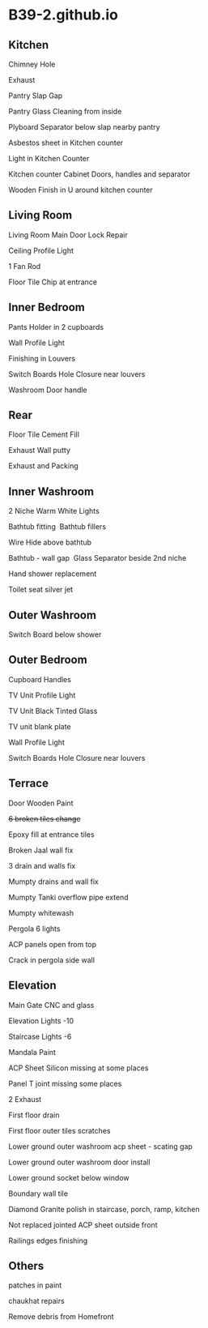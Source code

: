 # B39-2.github.io

## Kitchen
Chimney Hole

Exhaust

Pantry Slap Gap

Pantry Glass Cleaning from inside

Plyboard Separator below slap nearby pantry

Asbestos sheet in Kitchen counter

Light in Kitchen Counter

Kitchen counter Cabinet Doors, handles and separator

Wooden Finish in U around kitchen counter


## Living Room

Living Room Main Door Lock Repair

Ceiling Profile Light

1 Fan Rod 

Floor Tile Chip at entrance


## Inner Bedroom

Pants Holder in 2 cupboards

Wall Profile Light

Finishing in Louvers

Switch Boards Hole Closure near louvers

Washroom Door handle



## Rear

Floor Tile Cement Fill

Exhaust Wall putty

Exhaust and Packing


## Inner Washroom

2 Niche Warm White Lights

Bathtub fitting 
Bathtub fillers

Wire Hide above bathtub

Bathtub - wall gap 
Glass Separator beside 2nd niche

Hand shower replacement

Toilet seat silver jet


## Outer Washroom

Switch Board below shower


## Outer Bedroom

Cupboard Handles

TV Unit Profile Light

TV Unit Black Tinted Glass

TV unit blank plate

Wall Profile Light

Switch Boards Hole Closure near louvers


## Terrace

Door Wooden Paint

~~6 broken tiles change~~

Epoxy fill at entrance tiles

Broken Jaal wall fix

3 drain and walls fix

Mumpty drains and wall fix

Mumpty Tanki overflow pipe extend

Mumpty whitewash

Pergola 6 lights

ACP panels open from top

Crack in pergola side wall



## Elevation

Main Gate CNC and glass

Elevation Lights -10

Staircase Lights -6

Mandala Paint

ACP Sheet Silicon missing at some places

Panel T joint missing some places

2 Exhaust

First floor drain

First floor outer tiles scratches

Lower ground outer washroom acp sheet - scating gap

Lower ground outer washroom door install

Lower ground socket below window

Boundary wall tile

Diamond Granite polish in staircase, porch, ramp, kitchen

Not replaced jointed ACP sheet outside front

Railings edges finishing 



## Others

patches in paint

chaukhat repairs

Remove debris from Homefront